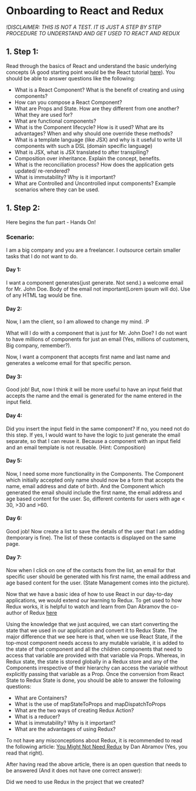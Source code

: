 # Onboarding to React and Redux
*!DISCLAIMER: THIS IS NOT A TEST. IT IS JUST A STEP BY STEP PROCEDURE TO UNDERSTAND AND GET USED TO REACT AND REDUX*


## 1. Step 1: 
Read through the basics of React and understand the basic underlying concepts (A good starting point would be the React tutorial [here](https://reactjs.org/tutorial/tutorial.html)). You should be able to answer questions like the following:
- What is a React Component? What is the benefit of creating and using components?
- How can you compose a React Component?
- What are Props and State. How are they different from one another? What they are used for?
- What are functional components?
- What is the Component lifecycle? How is it used? What are its advantages? When and why should one override these methods?
- What is a template language (like JSX) and why is it useful to write UI components with such a DSL (domain specific language)
- What is JSX, what is JSX translated to after transpiling?
- Composition over inheritance. Explain the concept, benefits.
- What is the reconciliation process? How does the application gets updated/ re-rendered?
- What is immutability? Why is it important?
- What are Controlled and Uncontrolled input components? Example scenarios where they can be used.


## 1. Step 2:
Here begins the fun part - Hands On!

### Scenario:
I am a big company and you are a freelancer. I outsource certain smaller tasks that I do not want to do.

#### Day 1:
I want a component generates(just generate. Not send.) a welcome email for Mr. John Doe. Body of the email not important(Lorem ipsum will do). Use of any HTML tag would be fine.

#### Day 2:
Now, I am the client, so I am allowed to change my mind. :P

What will I do with a component that is just for Mr. John Doe? I do not want to have millions of components for just an email (Yes, millions of customers, Big company, remember?).

Now, I want a component that accepts first name and last name and generates a welcome email for that specific person.

#### Day 3:
Good job! But, now I think it will be more useful to have an input field that accepts the name and the email is generated for the name entered in the input field.

#### Day 4:
Did you insert the input field in the same component?
If no, you need not do this step.
If yes, I would want to have the logic to just generate the email separate, so that I can reuse it. Because a component with an input field and an email template is not reusable. (Hint: Composition)

#### Day 5:
Now, I need some more functionality in the Components. The Component which initially accepted only name should now be a form that accepts the name, email address and date of birth. And the Component which generated the email should include the first name, the email address and age based content for the user. So, different contents for users with age < 30, >30 and >60.

#### Day 6:
Good job! Now create a list to save the details of the user that I am adding (temporary is fine). The list of these contacts is displayed on the same page.

#### Day 7:
Now when I click on one of the contacts from the list, an email for that specific user should be generated with his first name, the email address and age based content for the user.
(State Management comes into the picture).

Now that we have a basic idea of how to use React in our day-to-day applications, we would extend our learning to Redux. To get used to how Redux works, it is helpful to watch and learn from Dan Abramov the co-author of Redux [here](https://egghead.io/courses/getting-started-with-redux)

Using the knowledge that we just acquired, we can start converting the state that we used in our application and convert it to Redux State.
The major difference that we see here is that, when we use React State, if the top-most component needs access to any mutable variable, it is added to the state of that component and all the children components that need to access that variable are provided with that variable via Props. Whereas, in Redux state, the state is stored globally in a Redux store and any of the Components irrespective of their hierarchy can access the variable without explicitly passing that variable as a Prop.
Once the conversion from React State to Redux State is done, you should be able to answer the following questions:
- What are Containers?
- What is the use of mapStateToProps and mapDispatchToProps
- What are the two ways of creating Redux Action?
- What is a reducer?
- What is immutability? Why is it important?
- What are the advantages of using Redux?

To not have any misconceptions about Redux, it is recommended to read the following article: [You Might Not Need Redux](https://medium.com/@dan_abramov/you-might-not-need-redux-be46360cf367) by Dan Abramov (Yes, you read that right).

After having read the above article, there is an open question that needs to be answered (And it does not have one correct answer):

Did we need to use Redux in the project that we created?
